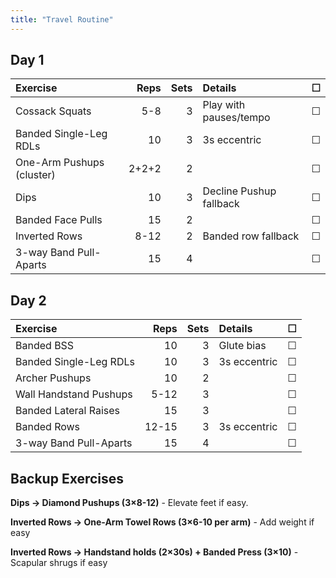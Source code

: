 ```yaml
---
title: "Travel Routine"
---
```


## Day 1

| Exercise                   | Reps  | Sets | Details                   | ☐ |
|:----------|--:|--:|:----------|:-:|
| Cossack Squats             | 5-8   | 3    | Play with pauses/tempo    | ☐ |
| Banded Single-Leg RDLs     | 10    | 3    | 3s eccentric              | ☐ |
| One-Arm Pushups (cluster)  | 2+2+2 | 2    |                           | ☐ |
| Dips                       | 10    | 3    | Decline Pushup fallback   | ☐ |
| Banded Face Pulls          | 15    | 2    |                           | ☐ |
| Inverted Rows              | 8-12  | 2    | Banded row fallback       | ☐ |
| 3-way Band Pull-Aparts     | 15    | 4    |                           | ☐ |

## Day 2

| Exercise                   | Reps  | Sets | Details                   | ☐ |
|:----------|--:|--:|:----------|:-:|
| Banded BSS                 | 10    | 3    | Glute bias                | ☐ |
| Banded Single-Leg RDLs     | 10    | 3    | 3s eccentric              | ☐ |
| Archer Pushups             | 10    | 2    |                           | ☐ |
| Wall Handstand Pushups     | 5-12  | 3    |                           | ☐ |
| Banded Lateral Raises      | 15    | 3    |                           | ☐ |
| Banded Rows                | 12-15 | 3    | 3s eccentric              | ☐ |
| 3-way Band Pull-Aparts     | 15    | 4    |                           | ☐ |

## Backup Exercises

**Dips → Diamond Pushups (3×8-12)** - Elevate feet if easy.

**Inverted Rows → One-Arm Towel Rows (3×6-10 per arm)** - Add weight if easy

**Inverted Rows → Handstand holds (2×30s) + Banded Press (3×10)** - Scapular shrugs if easy

